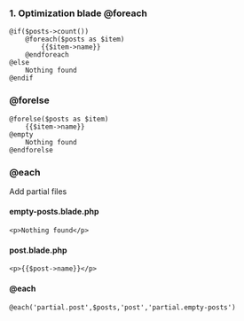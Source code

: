 ### 1. Optimization blade @foreach
    @if($posts->count())
        @foreach($posts as $item)
            {{$item->name}}
        @endforeach
    @else
        Nothing found
    @endif

### @forelse
    
    @forelse($posts as $item)
        {{$item->name}}
    @empty
        Nothing found
    @endforelse

### @each

 Add partial files

#### empty-posts.blade.php
    <p>Nothing found</p>
#### post.blade.php
    <p>{{$post->name}}</p>
#### @each
    @each('partial.post',$posts,'post','partial.empty-posts')